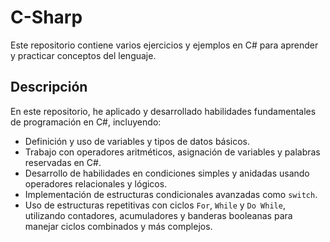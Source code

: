 # C-Sharp

Este repositorio contiene varios ejercicios y ejemplos en C# para aprender y practicar conceptos del lenguaje.

## Descripción

En este repositorio, he aplicado y desarrollado habilidades fundamentales de programación en C#, incluyendo:
- Definición y uso de variables y tipos de datos básicos.
- Trabajo con operadores aritméticos, asignación de variables y palabras reservadas en C#.
- Desarrollo de habilidades en condiciones simples y anidadas usando operadores relacionales y lógicos.
- Implementación de estructuras condicionales avanzadas como `switch`.
- Uso de estructuras repetitivas con ciclos `For`, `While` y `Do While`, utilizando contadores, acumuladores y banderas booleanas para manejar ciclos combinados y más complejos.
